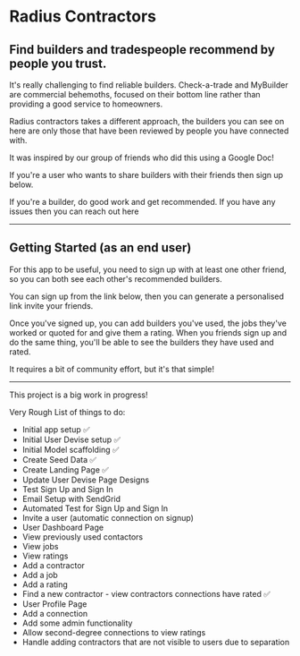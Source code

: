 # Radius Contractors

## Find builders and tradespeople recommend by people you trust.

It's really challenging to find reliable builders. Check-a-trade and MyBuilder are commercial behemoths, focused on their bottom line rather than providing a good service to homeowners.

Radius contractors takes a different approach, the builders you can see on here are only those that have been reviewed by people you have connected with.

It was inspired by our group of friends who did this using a Google Doc!



If you're a user who wants to share builders with their friends then sign up below.

If you're a builder, do good work and get recommended. If you have any issues then you can reach out here

---

## Getting Started (as an end user)

For this app to be useful, you need to sign up with at least one other friend, so you can both see each other's recommended builders.

You can sign up from the link below, then you can generate a personalised link invite your friends.

Once you've signed up, you can add builders you've used, the jobs they've worked or quoted for and give them a rating. When you friends sign up and do the same thing, you'll be able to see the builders they have used and rated.

It requires a bit of community effort, but it's that simple!

---

This project is a big work in progress!

Very Rough List of things to do:
- Initial app setup ✅
- Initial User Devise setup ✅
- Initial Model scaffolding ✅
- Create Seed Data ✅
- Create Landing Page ✅
- Update User Devise Page Designs
- Test Sign Up and Sign In
- Email Setup with SendGrid
- Automated Test for Sign Up and Sign In
- Invite a user (automatic connection on signup)
- User Dashboard Page
- View previously used contactors
- View jobs
- View ratings
- Add a contractor
- Add a job
- Add a rating
- Find a new contractor - view contractors connections have rated ✅
- User Profile Page
- Add a connection
- Add some admin functionality
- Allow second-degree connections to view ratings
- Handle adding contractors that are not visible to users due to separation

